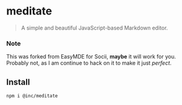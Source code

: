 # meditate

> A simple and beautiful JavaScript-based Markdown editor.



### Note

This was forked from EasyMDE for Socii, **maybe** it will work for you. Probably not, as I am continue to hack on it to make it just *perfect*.



## Install

```bash
npm i @inc/meditate
```
